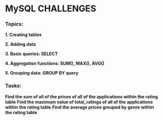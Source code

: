 # MySQL CHALLENGES

### Topics:

**1. Creating tables**

**2. Adding data**

**3. Basic queries: SELECT**

**4. Aggregation functions: SUM(), MAX(), AVG()**

**5. Grouping data: GROUP BY query**

### Tasks:

**Find the sum of all of the prices of all of the applications within the rating table**
**Find the maximum value of total_ratings of all of the applications within the rating table**
**Find the average prices grouped by genre within the rating table**
